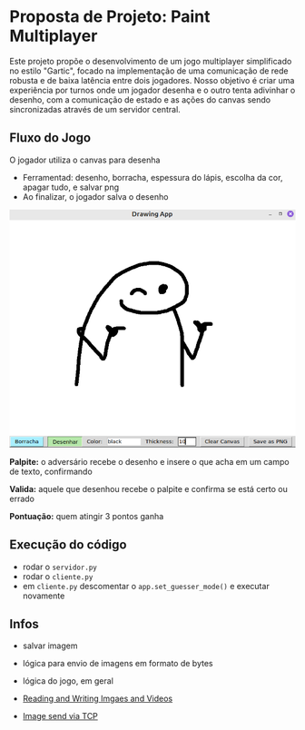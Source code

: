 # Proposta de Projeto: Paint Multiplayer

Este projeto propõe o desenvolvimento de um jogo multiplayer simplificado no estilo "Gartic", focado na implementação de uma comunicação de rede robusta e de baixa latência entre dois jogadores. Nosso objetivo é criar uma experiência por turnos onde um jogador desenha e o outro tenta adivinhar o desenho, com a comunicação de estado e as ações do canvas sendo sincronizadas através de um servidor central.

## Fluxo do Jogo

O jogador utiliza o canvas para desenha
- Ferramentad: desenho, borracha, espessura do lápis, escolha da cor, apagar tudo, e salvar png
- Ao finalizar, o jogador salva o desenho

![Logo da empresa](img.png)

**Palpite:** o adversário recebe o desenho e insere o que acha em um campo de texto, confirmando

**Valida:** aquele que desenhou recebe o palpite e confirma se está certo ou errado

**Pontuação:** quem atingir 3 pontos ganha

## Execução do código
- rodar o `servidor.py`
- rodar o `cliente.py`
- em `cliente.py` descomentar o `app.set_guesser_mode()` e executar novamente

## Infos

- salvar imagem
- lógica para envio de imagens em formato de bytes
- lógica do jogo, em geral

- [Reading and Writing Imgaes and Videos](https://www.opencv.org.cn/opencvdoc/2.3.2/html/modules/highgui/doc/reading_and_writing_images_and_video.html)
- [Image send via TCP](https://stackoverflow.com/questions/20820602/image-send-via-tcp)